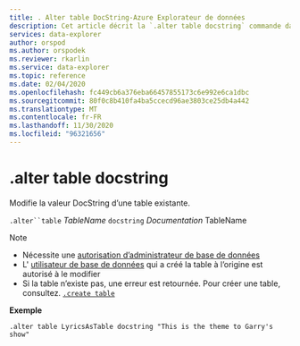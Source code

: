 ```yaml
---
title: . Alter table DocString-Azure Explorateur de données
description: Cet article décrit la `.alter table docstring` commande dans Azure Explorateur de données.
services: data-explorer
author: orspod
ms.author: orspodek
ms.reviewer: rkarlin
ms.service: data-explorer
ms.topic: reference
ms.date: 02/04/2020
ms.openlocfilehash: fc449cb6a376eba66457855173c6e992e6ca1dbc
ms.sourcegitcommit: 80f0c8b410fa4ba5ccecd96ae3803ce25db4a442
ms.translationtype: MT
ms.contentlocale: fr-FR
ms.lasthandoff: 11/30/2020
ms.locfileid: "96321656"
---
```

# <a name="alter-table-docstring"></a>.alter table docstring

Modifie la valeur DocString d’une table existante.

`.alter``table` *TableName* `docstring` *Documentation* TableName

> [!NOTE]
> * Nécessite une [autorisation d’administrateur de base de données](../management/access-control/role-based-authorization.md)
> * L' [utilisateur de base de données](../management/access-control/role-based-authorization.md) qui a créé la table à l’origine est autorisé à le modifier
> * Si la table n’existe pas, une erreur est retournée. Pour créer une table, consultez. [`.create table`](create-table-command.md)

**Exemple** 

```kusto
.alter table LyricsAsTable docstring "This is the theme to Garry's show"
```
 
